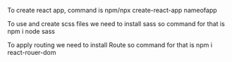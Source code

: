 To create react app, command is npm/npx create-react-app nameofapp

To use and create scss files we need to install sass so command for that is npm i node sass

To apply routing we need to install Route so command for that is npm i react-rouer-dom
